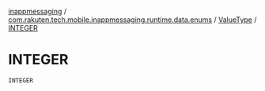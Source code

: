 [inappmessaging](../../index.md) / [com.rakuten.tech.mobile.inappmessaging.runtime.data.enums](../index.md) / [ValueType](index.md) / [INTEGER](./-i-n-t-e-g-e-r.md)

# INTEGER

`INTEGER`